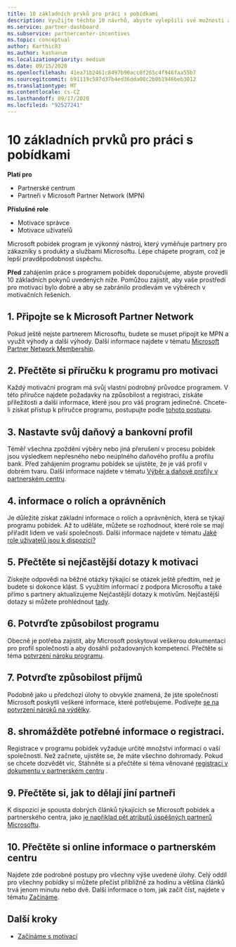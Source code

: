 ```yaml
---
title: 10 základních prvků pro práci s pobídkami
description: Využijte těchto 10 návrhů, abyste vylepšili své možnosti aplikace v motivačním programu a mohli přijímat výběry dřív.
ms.service: partner-dashboard
ms.subservice: partnercenter-incentives
ms.topic: conceptual
author: Karthic83
ms.author: kashanum
ms.localizationpriority: medium
ms.date: 09/15/2020
ms.openlocfilehash: 41ea71b2461c8497b90acc0f265c4f946faa55b7
ms.sourcegitcommit: b91119c587d37b4ed36dda00c2b0b1946beb3012
ms.translationtype: MT
ms.contentlocale: cs-CZ
ms.lasthandoff: 09/17/2020
ms.locfileid: "92527241"
---
```

# <a name="the-10-essentials-for-working-with-incentives"></a>10 základních prvků pro práci s pobídkami

**Platí pro**

- Partnerské centrum
- Partneři v Microsoft Partner Network (MPN)

**Příslušné role**

- Motivace správce
- Motivace uživatelů

Microsoft pobídek program je výkonný nástroj, který vyměňuje partnery pro zákazníky s produkty a službami Microsoftu. Lépe chápete program, což je lepší pravděpodobnost úspěchu.

**Před** zahájením práce s programem pobídek doporučujeme, abyste provedli 10 základních pokynů uvedených níže. Pomůžou zajistit, aby vaše prostředí pro motivaci bylo dobré a aby se zabránilo prodlevám ve výběrech v motivačních řešeních.

## <a name="1-join-the-microsoft-partner-network"></a>1. Připojte se k Microsoft Partner Network

Pokud ještě nejste partnerem Microsoftu, budete se muset připojit ke MPN a využít výhody a další výhody. Další informace najdete v tématu [Microsoft Partner Network Membership](https://partner.microsoft.com/membership).

## <a name="2-read-your-incentives-program-guide"></a>2. Přečtěte si příručku k programu pro motivaci

Každý motivační program má svůj vlastní podrobný průvodce programem. V této příručce najdete požadavky na způsobilost a registraci, získáte příležitosti a další informace, které jsou pro váš program jedinečné. Chcete-li získat přístup k příručce programu, postupujte podle [tohoto postupu](incentives-determined-your-program-eligibility.md#determining-your-program-eligibility).

## <a name="3-set-up-your-tax-and-banking-profile"></a>3. Nastavte svůj daňový a bankovní profil

Téměř všechna zpoždění výběry nebo jiná přerušení v procesu pobídek jsou výsledkem nepřesného nebo neúplného daňového profilu a profilu bank. Před zahájením programu pobídek se ujistěte, že je váš profil v dobrém tvaru. Další informace najdete v tématu [Výběr a daňové profily v partnerském centru](incentives-create-and-manage-your-payout-and-tax-profiles.md).

## <a name="4-learn-about-roles-and-permissions"></a>4. informace o rolích a oprávněních

Je důležité získat základní informace o rolích a oprávněních, která se týkají programu pobídek. Až to uděláte, můžete se rozhodnout, které role se mají přiřadit lidem ve vaší společnosti. Další informace najdete v tématu [Jaké role uživatelů jsou k dispozici?](incentives-faq.md#what-user-roles-are-available)

## <a name="5-review-the-incentives-faq"></a>5. Přečtěte si nejčastější dotazy k motivaci

Získejte odpovědi na běžné otázky týkající se otázek ještě předtím, než je budete si dokonce klást. S využitím informací z podpora Microsoftu a také přímo s partnery aktualizujeme Nejčastější dotazy k motivům. Nejčastější dotazy si můžete prohlédnout [tady](incentives-faq.md).

## <a name="6-confirm-your-program-eligibility"></a>6. Potvrďte způsobilost programu

Obecně je potřeba zajistit, aby Microsoft poskytoval veškerou dokumentaci pro profil společnosti a aby dosáhli požadovaných kompetencí. Přečtěte si téma [potvrzení nároku programu](incentives-determined-your-program-eligibility.md).

## <a name="7-confirm-your-earnings-eligibility"></a>7. Potvrďte způsobilost příjmů

Podobně jako u předchozí úlohy to obvykle znamená, že jste společnosti Microsoft poskytli veškeré informace, které potřebujeme. Podívejte [se na potvrzení nároků na výdělky](incentives-confirm-your-earnings-eligibility.md).

## <a name="8-gather-the-necessary-enrollment-information"></a>8. shromážděte potřebné informace o registraci.

Registrace v programu pobídek vyžaduje určité množství informací o vaší společnosti. Než začnete, ujistěte se, že máte všechno dohromady. Pokud se chcete dozvědět víc, Stáhněte si a přečtěte si téma věnované [registraci v dokumentu v partnerském centru](https://assetsprod.microsoft.com/partner-center-incentives-enrollment.pdf) .

## <a name="9-learn-how-other-partners-do-it"></a>9. Přečtěte si, jak to dělají jiní partneři

K dispozici je spousta dobrých článků týkajících se Microsoft pobídek a partnerského centra, jako [je například pět atributů úspěšných partnerů Microsoftu](https://www.microsoft.com/en-us/us-partner-blog/2019/08/29/the-five-attributes-of-successful-microsoft-partners/).

## <a name="10-read-the-partner-center-online-help"></a>10. Přečtěte si online informace o partnerském centru

Najdete zde podrobné postupy pro všechny výše uvedené úlohy. Celý oddíl pro všechny pobídky si můžete přečíst přibližně za hodinu a většina článků trvá jenom minutu nebo dvě. Další informace o tom, jak začít číst, najdete v tématu [Začínáme](incentives-get-started-intro.md).

## <a name="next-steps"></a>Další kroky

- [Začínáme s motivací](incentives-get-started-intro.md)
